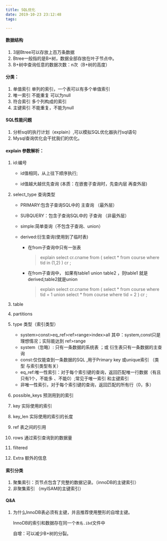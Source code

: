 ```yaml
---
title: SQL优化
date: 2019-10-23 23:12:48
tags:

---
```


#### 数据结构

1. 3层Btree可以存放上百万条数据
2. Btree一般指的是B+树，数据全部存放在叶子节点中。
3. B+树中查询任意的数据次数：n次（B+树的高度）

#### 分类：

1. 单值索引    单列的索引，一个表可以有多个单值索引
2. 唯一索引    不能重复    可以为null
3. 符合索引    多个列构成的索引
4. 主键索引    不能重复，不能为null

#### SQL性能问题

1. 分析sql的执行计划（explain）,可以模拟SQL优化器执行sql语句
2. Mysql查询优化会干扰我们的优化。

#### explain 参数解析：

1. id:编号  

   * id值相同，从上往下顺序执行;

   * id值越大越优先查询 (本质：在嵌套子查询时，先查内层 再查外层)

2. select_type 查询类型

   * PRIMARY:包含子查询SQL中的 主查询 （最外层）

   * SUBQUERY：包含子查询SQL中的 子查询 （非最外层）

   * simple:简单查询（不包含子查询、union）

   * derived:衍生查询(使用到了临时表)

     * 在from子查询中只有一张表

       > explain select  cr.cname 	from ( select * from course where tid in (1,2) ) cr ;

     * 在from子查询中， 如果有table1 union table2 ，则table1 就是derived,table2就是union

       > explain select  cr.cname 	from ( select * from course where tid = 1  union select * from course where tid = 2 ) cr ;

3. table

4. partitions  

5. type  类型（索引类型）

   * system>const>eq_ref>ref>range>index>all  其中：system,const只是理想情况；实际能达到 ref>range
   * system（忽略）: 只有一条数据的系统表 ；或 衍生表只有一条数据的主查询
   * const:仅仅能查到一条数据的SQL ,用于Primary key 或unique索引  （类型 与索引类型有关）
   * eq_ref:唯一性索引：对于每个索引键的查询，返回匹配唯一行数据（有且只有1个，不能多 、不能0）;常见于唯一索引 和主键索引
   * 非唯一性索引，对于每个索引键的查询，返回匹配的所有行（0，多）

6. possible_keys  预测用到的索引

7. key   实际使用的索引

8. key_len   实际使用的索引的长度

9. ref    表之间的引用

10. rows  通过索引查询到的数据量

11. filtered 

12. Extra  额外的信息

#### 索引分类

1. 聚集索引：页节点包含了完整的数据记录。（innoDB的主键索引）
2. 非聚集索引  （myISAM的主键索引）

#### Q&A

1. 为什么InnoDB表必须有主键，并且推荐使用整形的自增主键。

   InnoDB的索引和数据存在同一个`表名.ibd`文件中

   自增：可以减少B+树的分裂。